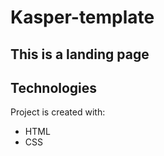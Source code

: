 # Kasper-template

## This is a landing page 

## Technologies
Project is created with:
* HTML
* CSS
